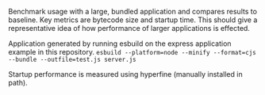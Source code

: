 Benchmark usage with a large, bundled application and compares results to baseline.
Key metrics are bytecode size and startup time.
This should give a representative idea of how performance of larger applications is effected.

Application generated by running esbuild on the express application example in this repository.
`esbuild --platform=node --minify --format=cjs --bundle --outfile=test.js server.js`

Startup performance is measured using hyperfine (manually installed in path).
